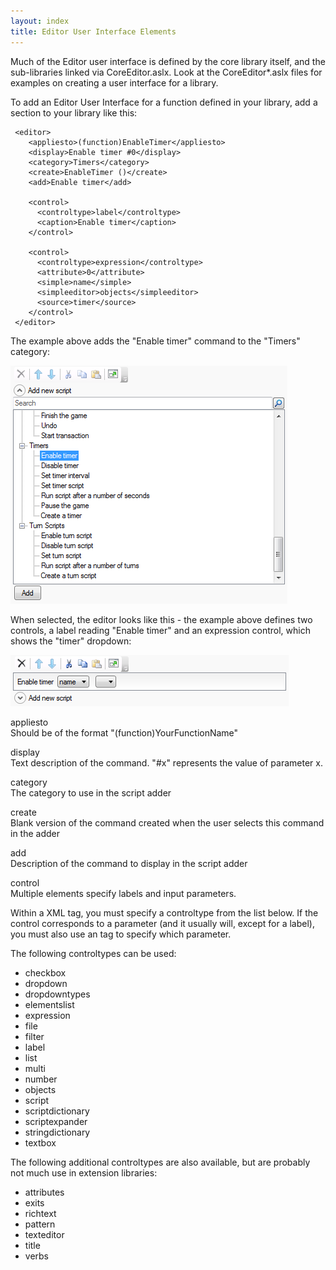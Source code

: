 ```yaml
---
layout: index
title: Editor User Interface Elements
---
```


Much of the Editor user interface is defined by the core library itself, and the sub-libraries linked via CoreEditor.aslx. Look at the CoreEditor\*.aslx files for examples on creating a user interface for a library.

To add an Editor User Interface for a function defined in your library, add a section to your library like this:

     <editor>
        <appliesto>(function)EnableTimer</appliesto>
        <display>Enable timer #0</display>
        <category>Timers</category>
        <create>EnableTimer ()</create>
        <add>Enable timer</add>
     
        <control>
          <controltype>label</controltype>
          <caption>Enable timer</caption>
        </control>
     
        <control>
          <controltype>expression</controltype>
          <attribute>0</attribute>
          <simple>name</simple>
          <simpleeditor>objects</simpleeditor>
          <source>timer</source>
        </control>
     </editor>

The example above adds the "Enable timer" command to the "Timers" category:

![](images/Editorui1.png "Editorui1.png")

When selected, the editor looks like this - the example above defines two controls, a label reading "Enable timer" and an expression control, which shows the "timer" dropdown:

![](images/Editorui2.png "Editorui2.png")

appliesto  
Should be of the format "(function)YourFunctionName"

display  
Text description of the command. "\#x" represents the value of parameter x.

category  
The category to use in the script adder

create  
Blank version of the command created when the user selects this command in the adder

add  
Description of the command to display in the script adder

control  
Multiple <control> elements specify labels and input parameters.

Within a <control> XML tag, you must specify a controltype from the list below. If the control corresponds to a parameter (and it usually will, except for a label), you must also use an <attribute> tag to specify which parameter.

The following controltypes can be used:

-   checkbox
-   dropdown
-   dropdowntypes
-   elementslist
-   expression
-   file
-   filter
-   label
-   list
-   multi
-   number
-   objects
-   script
-   scriptdictionary
-   scriptexpander
-   stringdictionary
-   textbox

The following additional controltypes are also available, but are probably not much use in extension libraries:

-   attributes
-   exits
-   richtext
-   pattern
-   texteditor
-   title
-   verbs

